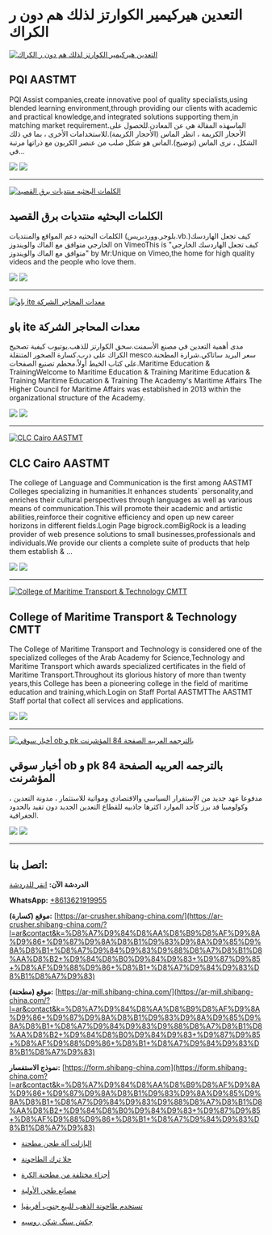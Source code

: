# التعدين هيركيمير الكوارتز لذلك هم دون ر الكراك

<a href="https://swt.shibang-china.com/?l=ar&img&k=%D8%A7%D9%84%D8%AA%D8%B9%D8%AF%D9%8A%D9%86+%D9%87%D9%8A%D8%B1%D9%83%D9%8A%D9%85%D9%8A%D8%B1+%D8%A7%D9%84%D9%83%D9%88%D8%A7%D8%B1%D8%AA%D8%B2+%D9%84%D8%B0%D9%84%D9%83+%D9%87%D9%85+%D8%AF%D9%88%D9%86+%D8%B1+%D8%A7%D9%84%D9%83%D8%B1%D8%A7%D9%83" target="_blank">![التعدين هيركيمير الكوارتز لذلك هم دون ر الكراك](http://static.shibang-china.com/all-800x300/62.jpg)</a>

## PQI AASTMT
PQI Assist companies,create innovative pool of quality specialists,using blended learning environment,through providing our clients with academic and practical knowledge,and integrated solutions supporting them,in matching market requirement.الماسهذه المقالة هي عن المعادن.للحصول على الأحجار الكريمة ، انظر الماس (الأحجار الكريمة).للاستخدامات الأخرى ، بما في ذلك الشكل ، نرى الماس (توضيح).الماس هو شكل صلب من عنصر الكربون مع ذراتها مرتبة في…


<a href="https://whatsapp.shibangsoft.com/WhatsApp.php" target="_blank" title="WhatsApp">![](http://static.shibang-china.com/icon/whatsapp.png)</a> <a href="https://swt.shibang-china.com/?l=ar&icon&k=%D8%A7%D9%84%D8%AA%D8%B9%D8%AF%D9%8A%D9%86+%D9%87%D9%8A%D8%B1%D9%83%D9%8A%D9%85%D9%8A%D8%B1+%D8%A7%D9%84%D9%83%D9%88%D8%A7%D8%B1%D8%AA%D8%B2+%D9%84%D8%B0%D9%84%D9%83+%D9%87%D9%85+%D8%AF%D9%88%D9%86+%D8%B1+%D8%A7%D9%84%D9%83%D8%B1%D8%A7%D9%83" target="_blank">![](http://static.shibang-china.com/icon/chat-ar.png)</a>

---

<a href="https://swt.shibang-china.com/?l=ar&img&k=%D8%A7%D9%84%D8%AA%D8%B9%D8%AF%D9%8A%D9%86+%D9%87%D9%8A%D8%B1%D9%83%D9%8A%D9%85%D9%8A%D8%B1+%D8%A7%D9%84%D9%83%D9%88%D8%A7%D8%B1%D8%AA%D8%B2+%D9%84%D8%B0%D9%84%D9%83+%D9%87%D9%85+%D8%AF%D9%88%D9%86+%D8%B1+%D8%A7%D9%84%D9%83%D8%B1%D8%A7%D9%83" target="_blank">![الكلمات البحثيه منتديات برق القصيد](http://static.shibang-china.com/all-800x300/346.jpg)</a>

## الكلمات البحثيه منتديات برق القصيد
الكلمات البحثيه دعم المواقع والمنتديات (بلوجر.ووردبريس.vb.)كيف تجعل الهاردسك الخارجي متوافق مع الماك والويندوز on VimeoThis is "كيف تجعل الهاردسك الخارجي متوافق مع الماك والويندوز" by Mr:Unique on Vimeo,the home for high quality videos and the people who love them.


<a href="https://whatsapp.shibangsoft.com/WhatsApp.php" target="_blank" title="WhatsApp">![](http://static.shibang-china.com/icon/whatsapp.png)</a> <a href="https://swt.shibang-china.com/?l=ar&icon&k=%D8%A7%D9%84%D8%AA%D8%B9%D8%AF%D9%8A%D9%86+%D9%87%D9%8A%D8%B1%D9%83%D9%8A%D9%85%D9%8A%D8%B1+%D8%A7%D9%84%D9%83%D9%88%D8%A7%D8%B1%D8%AA%D8%B2+%D9%84%D8%B0%D9%84%D9%83+%D9%87%D9%85+%D8%AF%D9%88%D9%86+%D8%B1+%D8%A7%D9%84%D9%83%D8%B1%D8%A7%D9%83" target="_blank">![](http://static.shibang-china.com/icon/chat-ar.png)</a>

---

<a href="https://swt.shibang-china.com/?l=ar&img&k=%D8%A7%D9%84%D8%AA%D8%B9%D8%AF%D9%8A%D9%86+%D9%87%D9%8A%D8%B1%D9%83%D9%8A%D9%85%D9%8A%D8%B1+%D8%A7%D9%84%D9%83%D9%88%D8%A7%D8%B1%D8%AA%D8%B2+%D9%84%D8%B0%D9%84%D9%83+%D9%87%D9%85+%D8%AF%D9%88%D9%86+%D8%B1+%D8%A7%D9%84%D9%83%D8%B1%D8%A7%D9%83" target="_blank">![باو ite معدات المحاجر الشركة](http://static.shibang-china.com/all-800x300/861.jpg)</a>

## باو ite معدات المحاجر الشركة
مدى أهمية التعدين في مصنع الأسمنت.سحق الكوارتز للذهب.يوتيوب كيفية تصحيح الكراك على درب.كسارة الصخور المتنقلة mesco.سعر البريد ساتاكي.شرارة المطحنة على كتاب الخيط أولاً.محطم تصنيع الصفحات.Maritime Education & TrainingWelcome to Maritime Education & Training Maritime Education & Training Maritime Education & Training The Academy's Maritime Affairs The Higher Council for Maritime Affairs was established in 2013 within the organizational structure of the Academy.


<a href="https://whatsapp.shibangsoft.com/WhatsApp.php" target="_blank" title="WhatsApp">![](http://static.shibang-china.com/icon/whatsapp.png)</a> <a href="https://swt.shibang-china.com/?l=ar&icon&k=%D8%A7%D9%84%D8%AA%D8%B9%D8%AF%D9%8A%D9%86+%D9%87%D9%8A%D8%B1%D9%83%D9%8A%D9%85%D9%8A%D8%B1+%D8%A7%D9%84%D9%83%D9%88%D8%A7%D8%B1%D8%AA%D8%B2+%D9%84%D8%B0%D9%84%D9%83+%D9%87%D9%85+%D8%AF%D9%88%D9%86+%D8%B1+%D8%A7%D9%84%D9%83%D8%B1%D8%A7%D9%83" target="_blank">![](http://static.shibang-china.com/icon/chat-ar.png)</a>

---

<a href="https://swt.shibang-china.com/?l=ar&img&k=%D8%A7%D9%84%D8%AA%D8%B9%D8%AF%D9%8A%D9%86+%D9%87%D9%8A%D8%B1%D9%83%D9%8A%D9%85%D9%8A%D8%B1+%D8%A7%D9%84%D9%83%D9%88%D8%A7%D8%B1%D8%AA%D8%B2+%D9%84%D8%B0%D9%84%D9%83+%D9%87%D9%85+%D8%AF%D9%88%D9%86+%D8%B1+%D8%A7%D9%84%D9%83%D8%B1%D8%A7%D9%83" target="_blank">![CLC Cairo AASTMT](http://static.shibang-china.com/all-800x300/465.jpg)</a>

## CLC Cairo AASTMT
The college of Language and Communication is the first among AASTMT Colleges specializing in humanities.It enhances students` personality,and enriches their cultural perspectives through languages as well as various means of communication.This will promote their academic and artistic abilities,reinforce their cognitive efficiency and open up new career horizons in different fields.Login Page bigrock.comBigRock is a leading provider of web presence solutions to small businesses,professionals and individuals.We provide our clients a complete suite of products that help them establish & …


<a href="https://whatsapp.shibangsoft.com/WhatsApp.php" target="_blank" title="WhatsApp">![](http://static.shibang-china.com/icon/whatsapp.png)</a> <a href="https://swt.shibang-china.com/?l=ar&icon&k=%D8%A7%D9%84%D8%AA%D8%B9%D8%AF%D9%8A%D9%86+%D9%87%D9%8A%D8%B1%D9%83%D9%8A%D9%85%D9%8A%D8%B1+%D8%A7%D9%84%D9%83%D9%88%D8%A7%D8%B1%D8%AA%D8%B2+%D9%84%D8%B0%D9%84%D9%83+%D9%87%D9%85+%D8%AF%D9%88%D9%86+%D8%B1+%D8%A7%D9%84%D9%83%D8%B1%D8%A7%D9%83" target="_blank">![](http://static.shibang-china.com/icon/chat-ar.png)</a>

---

<a href="https://swt.shibang-china.com/?l=ar&img&k=%D8%A7%D9%84%D8%AA%D8%B9%D8%AF%D9%8A%D9%86+%D9%87%D9%8A%D8%B1%D9%83%D9%8A%D9%85%D9%8A%D8%B1+%D8%A7%D9%84%D9%83%D9%88%D8%A7%D8%B1%D8%AA%D8%B2+%D9%84%D8%B0%D9%84%D9%83+%D9%87%D9%85+%D8%AF%D9%88%D9%86+%D8%B1+%D8%A7%D9%84%D9%83%D8%B1%D8%A7%D9%83" target="_blank">![College of Maritime Transport & Technology CMTT](http://static.shibang-china.com/all-800x300/462.jpg)</a>

## College of Maritime Transport & Technology CMTT
The College of Maritime Transport and Technology is considered one of the specialized colleges of the Arab Academy for Science,Technology and Maritime Transport which awards specialized certificates in the field of Maritime Transport.Throughout its glorious history of more than twenty years,this College has been a pioneering college in the field of maritime education and training,which.Login on Staff Portal AASTMTThe AASTMT Staff portal that collect all services and applications.


<a href="https://whatsapp.shibangsoft.com/WhatsApp.php" target="_blank" title="WhatsApp">![](http://static.shibang-china.com/icon/whatsapp.png)</a> <a href="https://swt.shibang-china.com/?l=ar&icon&k=%D8%A7%D9%84%D8%AA%D8%B9%D8%AF%D9%8A%D9%86+%D9%87%D9%8A%D8%B1%D9%83%D9%8A%D9%85%D9%8A%D8%B1+%D8%A7%D9%84%D9%83%D9%88%D8%A7%D8%B1%D8%AA%D8%B2+%D9%84%D8%B0%D9%84%D9%83+%D9%87%D9%85+%D8%AF%D9%88%D9%86+%D8%B1+%D8%A7%D9%84%D9%83%D8%B1%D8%A7%D9%83" target="_blank">![](http://static.shibang-china.com/icon/chat-ar.png)</a>

---

<a href="https://swt.shibang-china.com/?l=ar&img&k=%D8%A7%D9%84%D8%AA%D8%B9%D8%AF%D9%8A%D9%86+%D9%87%D9%8A%D8%B1%D9%83%D9%8A%D9%85%D9%8A%D8%B1+%D8%A7%D9%84%D9%83%D9%88%D8%A7%D8%B1%D8%AA%D8%B2+%D9%84%D8%B0%D9%84%D9%83+%D9%87%D9%85+%D8%AF%D9%88%D9%86+%D8%B1+%D8%A7%D9%84%D9%83%D8%B1%D8%A7%D9%83" target="_blank">![أخبار سوقي ob و pk بالترجمه العربيه الصفحة 84 المؤشرنت](http://static.shibang-china.com/all-800x300/698.jpg)</a>

## أخبار سوقي ob و pk بالترجمه العربيه الصفحة 84 المؤشرنت
مدفوعا عهد جديد من الاستقرار السياسي والاقتصادي ومواتية للاستثمار ، مدونة التعدين ، وكولومبيا قد برز كأحد الموارد اكثرها جاذبيه للقطاع التعدين الجديد دون تقيد بالحدود الجغرافية.

<a href="https://whatsapp.shibangsoft.com/WhatsApp.php" target="_blank" title="WhatsApp">![](http://static.shibang-china.com/icon/whatsapp.png)</a> <a href="https://swt.shibang-china.com/?l=ar&icon&k=%D8%A7%D9%84%D8%AA%D8%B9%D8%AF%D9%8A%D9%86+%D9%87%D9%8A%D8%B1%D9%83%D9%8A%D9%85%D9%8A%D8%B1+%D8%A7%D9%84%D9%83%D9%88%D8%A7%D8%B1%D8%AA%D8%B2+%D9%84%D8%B0%D9%84%D9%83+%D9%87%D9%85+%D8%AF%D9%88%D9%86+%D8%B1+%D8%A7%D9%84%D9%83%D8%B1%D8%A7%D9%83" target="_blank">![](http://static.shibang-china.com/icon/chat-ar.png)</a>

---
## اتصل بنا:

**الدردشة الآن:** [انقر للدردشة](https://swt.shibang-china.com?l=ar&contact&k=%D8%A7%D9%84%D8%AA%D8%B9%D8%AF%D9%8A%D9%86+%D9%87%D9%8A%D8%B1%D9%83%D9%8A%D9%85%D9%8A%D8%B1+%D8%A7%D9%84%D9%83%D9%88%D8%A7%D8%B1%D8%AA%D8%B2+%D9%84%D8%B0%D9%84%D9%83+%D9%87%D9%85+%D8%AF%D9%88%D9%86+%D8%B1+%D8%A7%D9%84%D9%83%D8%B1%D8%A7%D9%83)

**WhatsApp:**  [+8613621919955](https://whatsapp.shibangsoft.com/WhatsApp.php)

**موقع (كسارة):** [https://ar-crusher.shibang-china.com/](https://ar-crusher.shibang-china.com/?l=ar&contact&k=%D8%A7%D9%84%D8%AA%D8%B9%D8%AF%D9%8A%D9%86+%D9%87%D9%8A%D8%B1%D9%83%D9%8A%D9%85%D9%8A%D8%B1+%D8%A7%D9%84%D9%83%D9%88%D8%A7%D8%B1%D8%AA%D8%B2+%D9%84%D8%B0%D9%84%D9%83+%D9%87%D9%85+%D8%AF%D9%88%D9%86+%D8%B1+%D8%A7%D9%84%D9%83%D8%B1%D8%A7%D9%83)

**موقع (مطحنة):** [https://ar-mill.shibang-china.com/](https://ar-mill.shibang-china.com/?l=ar&contact&k=%D8%A7%D9%84%D8%AA%D8%B9%D8%AF%D9%8A%D9%86+%D9%87%D9%8A%D8%B1%D9%83%D9%8A%D9%85%D9%8A%D8%B1+%D8%A7%D9%84%D9%83%D9%88%D8%A7%D8%B1%D8%AA%D8%B2+%D9%84%D8%B0%D9%84%D9%83+%D9%87%D9%85+%D8%AF%D9%88%D9%86+%D8%B1+%D8%A7%D9%84%D9%83%D8%B1%D8%A7%D9%83)

**نموذج الاستفسار:** [https://form.shibang-china.com](https://form.shibang-china.com?l=ar&contact&k=%D8%A7%D9%84%D8%AA%D8%B9%D8%AF%D9%8A%D9%86+%D9%87%D9%8A%D8%B1%D9%83%D9%8A%D9%85%D9%8A%D8%B1+%D8%A7%D9%84%D9%83%D9%88%D8%A7%D8%B1%D8%AA%D8%B2+%D9%84%D8%B0%D9%84%D9%83+%D9%87%D9%85+%D8%AF%D9%88%D9%86+%D8%B1+%D8%A7%D9%84%D9%83%D8%B1%D8%A7%D9%83)

* [البازلت آلة طحن مطحنة](../9/%D8%A7%D9%84%D8%A8%D8%A7%D8%B2%D9%84%D8%AA%20%D8%A2%D9%84%D8%A9%20%D8%B7%D8%AD%D9%86%20%D9%85%D8%B7%D8%AD%D9%86%D8%A9.md)

* [حلا ترك الطاحونة](../9/%D8%AD%D9%84%D8%A7%20%D8%AA%D8%B1%D9%83%20%D8%A7%D9%84%D8%B7%D8%A7%D8%AD%D9%88%D9%86%D8%A9.md)

* [أجزاء مختلفة من مطحنة الكرة](../8/%D8%A3%D8%AC%D8%B2%D8%A7%D8%A1%20%D9%85%D8%AE%D8%AA%D9%84%D9%81%D8%A9%20%D9%85%D9%86%20%D9%85%D8%B7%D8%AD%D9%86%D8%A9%20%D8%A7%D9%84%D9%83%D8%B1%D8%A9.md)

* [مصانع طحن الأولية](../9/%D9%85%D8%B5%D8%A7%D9%86%D8%B9%20%D8%B7%D8%AD%D9%86%20%D8%A7%D9%84%D8%A3%D9%88%D9%84%D9%8A%D8%A9.md)

* [تستخدم طاحونة الذهب للبيع جنوب أفريقيا](../10/%D8%AA%D8%B3%D8%AA%D8%AE%D8%AF%D9%85%20%D8%B7%D8%A7%D8%AD%D9%88%D9%86%D8%A9%20%D8%A7%D9%84%D8%B0%D9%87%D8%A8%20%D9%84%D9%84%D8%A8%D9%8A%D8%B9%20%D8%AC%D9%86%D9%88%D8%A8%20%D8%A3%D9%81%D8%B1%D9%8A%D9%82%D9%8A%D8%A7.md)

* [چکش سنگ شکن روسیه](../7/%DA%86%DA%A9%D8%B4%20%D8%B3%D9%86%DA%AF%20%D8%B4%DA%A9%D9%86%20%D8%B1%D9%88%D8%B3%DB%8C%D9%87.md)